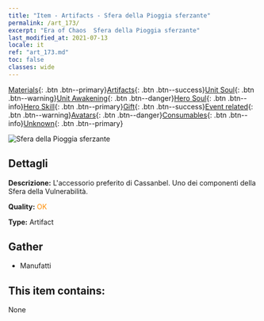 ```yaml
---
title: "Item - Artifacts - Sfera della Pioggia sferzante"
permalink: /art_173/
excerpt: "Era of Chaos  Sfera della Pioggia sferzante"
last_modified_at: 2021-07-13
locale: it
ref: "art_173.md"
toc: false
classes: wide
---
```

 [Materials](/ItemsIT/){: .btn .btn--primary}[Artifacts](/ItemsIT/Artifacts/){: .btn .btn--success}[Unit Soul](/ItemsIT/UnitSoul/){: .btn .btn--warning}[Unit Awakening](/ItemsIT/UnitAwakening/){: .btn .btn--danger}[Hero Soul](/ItemsIT/HeroSoul/){: .btn .btn--info}[Hero Skill](/ItemsIT/HeroSkill/){: .btn .btn--primary}[Gift](/ItemsIT/Gift/){: .btn .btn--success}[Event related](/ItemsIT/Events/){: .btn .btn--warning}[Avatars](/ItemsIT/Avatars/){: .btn .btn--danger}[Consumables](/ItemsIT/Consumables/){: .btn .btn--info}[Unknown](/ItemsIT/Unknown/){: .btn .btn--primary}

 ![Sfera della Pioggia sferzante](/images/t/artifact_40452.png)

## Dettagli
 **Descrizione:** L'accessorio preferito di Cassanbel. Uno dei componenti della Sfera della Vulnerabilità.

 **Quality:** <span style="color: #FF8C00">OK</span>

 **Type:** Artifact

## Gather

*    Manufatti 

## This item contains:

  None


